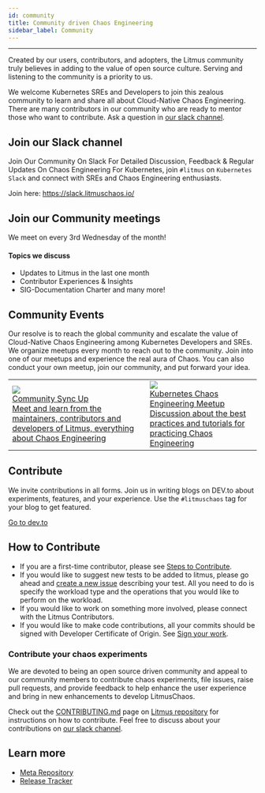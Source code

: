 ```yaml
---
id: community
title: Community driven Chaos Engineering
sidebar_label: Community
---
```


---

Created by our users, contributors, and adopters, the Litmus community truly believes in adding to the value of open source culture. Serving and listening to the community is a priority to us.

We welcome Kubernetes SREs and Developers to join this zealous community to learn and share all about Cloud-Native Chaos Engineering. There are many contributors in our community who are ready to mentor those who want to contribute. Ask a question in [our slack channel](https://slack.litmuschaos.io/).

## Join our Slack channel

Join Our Community On Slack For Detailed Discussion, Feedback & Regular Updates On Chaos Engineering For Kubernetes, join `#litmus` on `Kubernetes Slack` and connect with SREs and Chaos Engineering enthusiasts.

Join here: https://slack.litmuschaos.io/

## Join our Community meetings

We meet on every 3rd Wednesday of the month!

#### Topics we discuss

- Updates to Litmus in the last one month
- Contributor Experiences & Insights
- SIG-Documentation Charter
  and many more!

## Community Events

Our resolve is to reach the global community and escalate the value of Cloud-Native Chaos Engineering among Kubernetes Developers and SREs. We organize meetups every month to reach out to the community. Join into one of our meetups and experience the real aura of Chaos. You can also conduct your own meetup, join our community, and put forward your idea.

<table>
  <tr>
    <td>
      <a href="https://zoom.us/j/91358162694">
        <img src={require("../assets/introduction/community/CommunitySyncUp.webp").default} />
        <br />
        <div style={{width: "300px"}}>
        Community Sync Up
        </div>
        <div style={{width: "300px", color: "#696F8C"}}>
        Meet and learn from the maintainers, contributors and developers of Litmus, everything about Chaos Engineering
        </div>
      </a>
    </td>
     <td>
      <a href="https://community.cncf.io/events/details/cncf-kubernetes-chaos-engineering-meetup-group-presents-kubernetes-chaos-engineering-meetup-1/#/">
        <img height={200} src={require("../assets/introduction/community/CNCF.webp").default} />
        <br />
        <div style={{width: "300px"}}>
        Kubernetes Chaos Engineering Meetup
        </div>
        <div style={{width: "300px", color: "#696F8C"}}>
        Discussion about the best practices and tutorials for practicing Chaos Engineering
        </div>
      </a>
    </td>
  </tr>
</table>

## Contribute

We invite contributions in all forms. Join us in writing blogs on DEV.to about experiments, features, and your experience. Use the `#litmuschaos` tag for your blog to get featured.

[Go to dev.to](https://dev.to/t/litmuschaos)

## How to Contribute

- If you are a first-time contributor, please see [Steps to Contribute](https://github.com/litmuschaos/litmus/blob/master/CONTRIBUTING.md#steps-to-contribute-).
- If you would like to suggest new tests to be added to litmus, please go ahead and [create a new issue](https://github.com/litmuschaos/litmus/issues/new) describing your test. All you need to do is specify the workload type and the operations that you would like to perform on the workload.
- If you would like to work on something more involved, please connect with the Litmus Contributors.
- If you would like to make code contributions, all your commits should be signed with Developer Certificate of Origin. See [Sign your work](https://github.com/litmuschaos/litmus/blob/master/CONTRIBUTING.md#sign-your-work).

### Contribute your chaos experiments

We are devoted to being an open source driven community and appeal to our community members to contribute chaos experiments, file issues, raise pull requests, and provide feedback to help enhance the user experience and bring in new enhancements to develop LitmusChaos.

Check out the [CONTRIBUTING.md](https://github.com/litmuschaos/litmus/blob/master/CONTRIBUTING.md) page on [Litmus repository](https://github.com/litmuschaos/litmus) for instructions on how to contribute. Feel free to discuss about your contributions on [our slack channel](https://slack.litmuschaos.io/).

## Learn more

- [Meta Repository](https://github.com/litmuschaos/litmus)
- [Release Tracker](https://github.com/litmuschaos/litmus/milestones)
